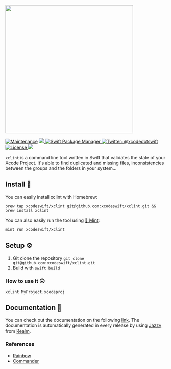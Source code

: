 <img src="assets/header.png" width="400"/><br/>

[![Maintenance](https://img.shields.io/badge/Maintained%3F-no-red.svg)](https://bitbucket.org/lbesson/ansi-colors)
<a href="https://travis-ci.org/carambalabs/xclint">
    <img src="https://travis-ci.org/carambalabs/xclint.svg?branch=master">
</a>
<a href="https://swift.org/package-manager">
    <img src="https://img.shields.io/badge/spm-compatible-brightgreen.svg?style=flat" alt="Swift Package Manager" />
</a>
<a href="https://twitter.com/xcodedotswift">
    <img src="https://img.shields.io/badge/contact-@xcodedotswift-blue.svg?style=flat" alt="Twitter: @xcodedotswift" />
</a>
<a href="https://opensource.org/licenses/MIT">
  <img src="https://img.shields.io/badge/License-MIT-yellow.svg" alt="License" />
</a>
<a href="https://zenhub.com"><img src="https://raw.githubusercontent.com/ZenHubIO/support/master/zenhub-badge.png"></a>

`xclint` is a command line tool written in Swift that validates the state of your Xcode Project. It's able to find duplicated and missing files, inconsistencies between the groups and the folders in your system...

## Install 🥑

You can easily install xclint with Homebrew:

```
brew tap xcodeswift/xclint git@github.com:xcodeswift/xclint.git && brew install xclint
```

You can also easily run the tool using [🌱 Mint](https://github.com/yonaskolb/mint):

```bash
mint run xcodeswift/xclint
```

## Setup ⚙️

1. Git clone the repository `git clone git@github.com:xcodeswift/xclint.git`
2. Build with `swift build`


### How to use it 🙃

```bash
xclint MyProject.xcodeproj
```

## Documentation 📄
You can check out the documentation on the following [link](https://xcodeswift.github.io/xclint/index.html). The documentation is automatically generated in every release by using [Jazzy](https://github.com/realm/jazzy) from [Realm](https://realm.io).

### References

- [Rainbow](https://github.com/onevcat/Rainbow)
- [Commander](https://github.com/kylef/Commander.git)

